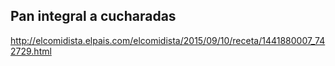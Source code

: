 ## Pan integral a cucharadas

http://elcomidista.elpais.com/elcomidista/2015/09/10/receta/1441880007_742729.html
